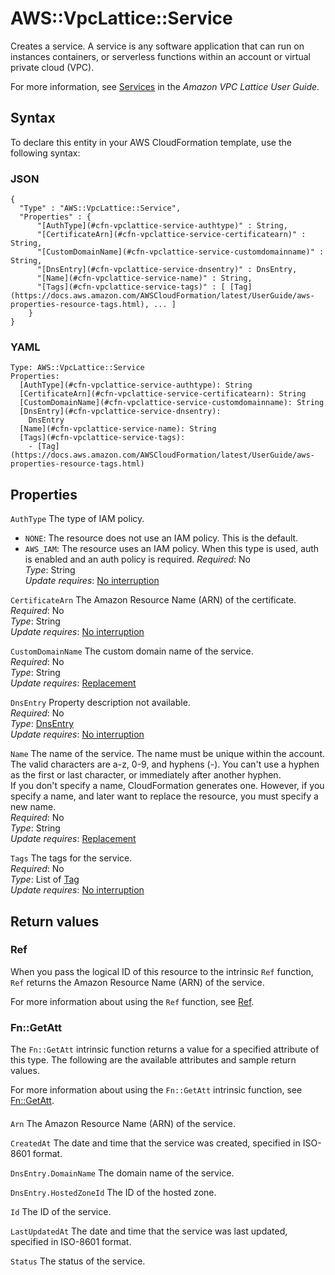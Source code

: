 # AWS::VpcLattice::Service<a name="aws-resource-vpclattice-service"></a>

Creates a service\. A service is any software application that can run on instances containers, or serverless functions within an account or virtual private cloud \(VPC\)\.

For more information, see [Services](https://docs.aws.amazon.com/vpc-lattice/latest/ug/services.html) in the _Amazon VPC Lattice User Guide_\.

## Syntax<a name="aws-resource-vpclattice-service-syntax"></a>

To declare this entity in your AWS CloudFormation template, use the following syntax:

### JSON<a name="aws-resource-vpclattice-service-syntax.json"></a>

```
{
  "Type" : "AWS::VpcLattice::Service",
  "Properties" : {
      "[AuthType](#cfn-vpclattice-service-authtype)" : String,
      "[CertificateArn](#cfn-vpclattice-service-certificatearn)" : String,
      "[CustomDomainName](#cfn-vpclattice-service-customdomainname)" : String,
      "[DnsEntry](#cfn-vpclattice-service-dnsentry)" : DnsEntry,
      "[Name](#cfn-vpclattice-service-name)" : String,
      "[Tags](#cfn-vpclattice-service-tags)" : [ [Tag](https://docs.aws.amazon.com/AWSCloudFormation/latest/UserGuide/aws-properties-resource-tags.html), ... ]
    }
}
```

### YAML<a name="aws-resource-vpclattice-service-syntax.yaml"></a>

```
Type: AWS::VpcLattice::Service
Properties:
  [AuthType](#cfn-vpclattice-service-authtype): String
  [CertificateArn](#cfn-vpclattice-service-certificatearn): String
  [CustomDomainName](#cfn-vpclattice-service-customdomainname): String
  [DnsEntry](#cfn-vpclattice-service-dnsentry):
    DnsEntry
  [Name](#cfn-vpclattice-service-name): String
  [Tags](#cfn-vpclattice-service-tags):
    - [Tag](https://docs.aws.amazon.com/AWSCloudFormation/latest/UserGuide/aws-properties-resource-tags.html)
```

## Properties<a name="aws-resource-vpclattice-service-properties"></a>

`AuthType` <a name="cfn-vpclattice-service-authtype"></a>
The type of IAM policy\.

- `NONE`: The resource does not use an IAM policy\. This is the default\.
- `AWS_IAM`: The resource uses an IAM policy\. When this type is used, auth is enabled and an auth policy is required\.
  _Required_: No  
  _Type_: String  
  _Update requires_: [No interruption](https://docs.aws.amazon.com/AWSCloudFormation/latest/UserGuide/using-cfn-updating-stacks-update-behaviors.html#update-no-interrupt)

`CertificateArn` <a name="cfn-vpclattice-service-certificatearn"></a>
The Amazon Resource Name \(ARN\) of the certificate\.  
_Required_: No  
_Type_: String  
_Update requires_: [No interruption](https://docs.aws.amazon.com/AWSCloudFormation/latest/UserGuide/using-cfn-updating-stacks-update-behaviors.html#update-no-interrupt)

`CustomDomainName` <a name="cfn-vpclattice-service-customdomainname"></a>
The custom domain name of the service\.  
_Required_: No  
_Type_: String  
_Update requires_: [Replacement](https://docs.aws.amazon.com/AWSCloudFormation/latest/UserGuide/using-cfn-updating-stacks-update-behaviors.html#update-replacement)

`DnsEntry` <a name="cfn-vpclattice-service-dnsentry"></a>
Property description not available\.  
_Required_: No  
_Type_: [DnsEntry](aws-properties-vpclattice-service-dnsentry.md)  
_Update requires_: [No interruption](https://docs.aws.amazon.com/AWSCloudFormation/latest/UserGuide/using-cfn-updating-stacks-update-behaviors.html#update-no-interrupt)

`Name` <a name="cfn-vpclattice-service-name"></a>
The name of the service\. The name must be unique within the account\. The valid characters are a\-z, 0\-9, and hyphens \(\-\)\. You can't use a hyphen as the first or last character, or immediately after another hyphen\.  
If you don't specify a name, CloudFormation generates one\. However, if you specify a name, and later want to replace the resource, you must specify a new name\.  
_Required_: No  
_Type_: String  
_Update requires_: [Replacement](https://docs.aws.amazon.com/AWSCloudFormation/latest/UserGuide/using-cfn-updating-stacks-update-behaviors.html#update-replacement)

`Tags` <a name="cfn-vpclattice-service-tags"></a>
The tags for the service\.  
_Required_: No  
_Type_: List of [Tag](https://docs.aws.amazon.com/AWSCloudFormation/latest/UserGuide/aws-properties-resource-tags.html)  
_Update requires_: [No interruption](https://docs.aws.amazon.com/AWSCloudFormation/latest/UserGuide/using-cfn-updating-stacks-update-behaviors.html#update-no-interrupt)

## Return values<a name="aws-resource-vpclattice-service-return-values"></a>

### Ref<a name="aws-resource-vpclattice-service-return-values-ref"></a>

When you pass the logical ID of this resource to the intrinsic `Ref` function, `Ref` returns the Amazon Resource Name \(ARN\) of the service\.

For more information about using the `Ref` function, see [Ref](https://docs.aws.amazon.com/AWSCloudFormation/latest/UserGuide/intrinsic-function-reference-ref.html)\.

### Fn::GetAtt<a name="aws-resource-vpclattice-service-return-values-fn--getatt"></a>

The `Fn::GetAtt` intrinsic function returns a value for a specified attribute of this type\. The following are the available attributes and sample return values\.

For more information about using the `Fn::GetAtt` intrinsic function, see [Fn::GetAtt](https://docs.aws.amazon.com/AWSCloudFormation/latest/UserGuide/intrinsic-function-reference-getatt.html)\.

#### <a name="aws-resource-vpclattice-service-return-values-fn--getatt-fn--getatt"></a>

`Arn` <a name="Arn-fn::getatt"></a>
The Amazon Resource Name \(ARN\) of the service\.

`CreatedAt` <a name="CreatedAt-fn::getatt"></a>
The date and time that the service was created, specified in ISO\-8601 format\.

`DnsEntry.DomainName` <a name="DnsEntry.DomainName-fn::getatt"></a>
The domain name of the service\.

`DnsEntry.HostedZoneId` <a name="DnsEntry.HostedZoneId-fn::getatt"></a>
The ID of the hosted zone\.

`Id` <a name="Id-fn::getatt"></a>
The ID of the service\.

`LastUpdatedAt` <a name="LastUpdatedAt-fn::getatt"></a>
The date and time that the service was last updated, specified in ISO\-8601 format\.

`Status` <a name="Status-fn::getatt"></a>
The status of the service\.

